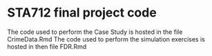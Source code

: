# STA712 final project code
The code used to perform the Case Study is hosted in the file CrimeData.Rmd
The code used to perform the simulation exercises is hosted in then file FDR.Rmd
